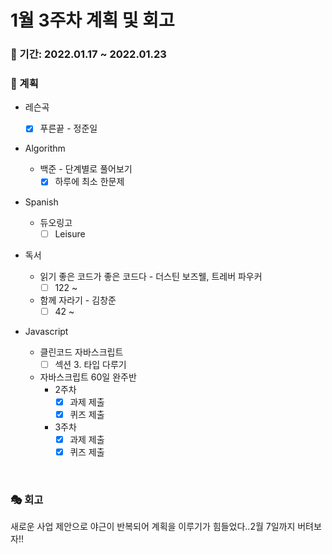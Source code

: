 # 1월 3주차 계획 및 회고

### 📆 기간: 2022.01.17 ~ 2022.01.23

### 📑 계획

- 레슨곡

  - [x] 푸른끝 - 정준일
- Algorithm

  - 백준 - 단계별로 풀어보기
    - [x] 하루에 최소 한문제
- Spanish
  - 듀오링고
    - [ ] Leisure
- 독서
  - 읽기 좋은 코드가 좋은 코드다 - 더스틴 보즈웰, 트레버 파우커
    - [ ] 122 ~
  - 함께 자라기 - 김창준
    - [ ] 42 ~
- Javascript
  - 클린코드 자바스크립트
    - [ ] 섹션 3. 타입 다루기
  - 자바스크립트 60일 완주반
    - 2주차
      - [x] 과제 제출
      - [x] 퀴즈 제출
    - 3주차
      - [x] 과제 제출
      - [x] 퀴즈 제출

<br/>

### 🎭 회고

 새로운 사업 제안으로 야근이 반복되어 계획을 이루기가 힘들었다..2월 7일까지 버텨보자!!
